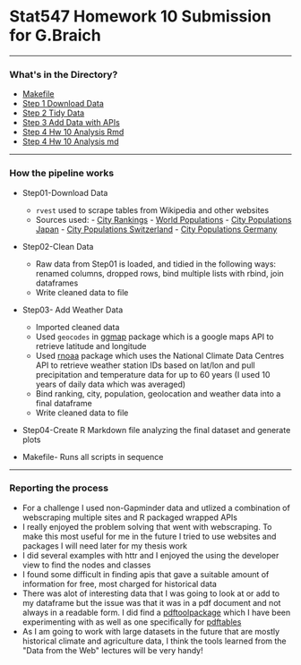 # Stat547 Homework 10 Submission for G.Braich
***

### What's in the Directory?

* [Makefile](https://github.com/gbraich/STAT547-hw-Braich-Gurneet/blob/master/hw10/Makefile)
* [Step 1 Download Data](https://github.com/gbraich/STAT547-hw-Braich-Gurneet/blob/master/hw10/00_DownloadFiles.R)
* [Step 2 Tidy Data](https://github.com/gbraich/STAT547-hw-Braich-Gurneet/blob/master/hw10/01_CleanData.R)
* [Step 3 Add Data with APIs](https://github.com/gbraich/STAT547-hw-Braich-Gurneet/blob/master/hw10/02_AddWeatherData.R)
* [Step 4 Hw 10 Analysis Rmd](https://github.com/gbraich/STAT547-hw-Braich-Gurneet/blob/master/hw10/Hw10%20Data%20Analysis.Rmd)
* [Step 4 Hw 10 Analysis md](https://github.com/gbraich/STAT547-hw-Braich-Gurneet/blob/master/hw10/Hw10_Data_Analysis.md)

***
### How the pipeline works
* Step01-Download Data
	* `rvest` used to scrape tables from Wikipedia and other websites
	* Sources used:
	          - [City Rankings](https://en.wikipedia.org/wiki/Mercer_Quality_of_Living_Survey)
	          - [World Populations](http://worldpopulationreview.com/world-cities/)
	          - [City Populations Japan](https://en.wikipedia.org/wiki/List_of_cities_in_Japan)
	          - [City Populations Switzerland](https://en.wikipedia.org/wiki/List_of_places_in_Switzerland)
	          - [City Populations Germany](https://en.wikipedia.org/wiki/List_of_cities_in_Germany_by_population)
	          
	          
* Step02-Clean Data
	* Raw data from Step01 is loaded, and tidied in the following ways: renamed columns, dropped rows, bind multiple lists with rbind, join dataframes
	* Write cleaned data to file
	
* Step03- Add Weather Data
	* Imported cleaned data
	* Used `geocodes` in  [ggmap](https://www.rdocumentation.org/packages/ggmap/versions/2.6.1/topics/geocode) package which is a google maps API to retrieve latitude and longitude
	* Used [rnoaa](https://cran.r-project.org/web/packages/rnoaa/index.html) package which uses the National Climate Data Centres API to retrieve weather station IDs based on lat/lon and pull precipitation and temperature data for up to 60 years (I used 10 years of daily data which was averaged)
	* Bind ranking, city, population, geolocation and weather data into a final dataframe
	* Write cleaned data to file
	
* Step04-Create R Markdown file analyzing the final dataset and generate plots

* Makefile- Runs all scripts in sequence


***
### Reporting the process
* For a challenge I used non-Gapminder data and utlized a combination of webscraping multiple sites and R packaged wrapped APIs
* I really enjoyed the problem solving that went with webscraping. To make this most useful for me in the future I tried to use websites and packages I will need later for my thesis work
* I did several examples with httr and I enjoyed the using the developer view to find the nodes and classes
* I found some difficult in finding apis that gave a suitable amount of information for free, most charged for historical data
* There was alot of interesting data that I was going to look at or add to my dataframe but the issue was that it was in a pdf document and not always in a readable form.  I did find a [pdftoolpackage](https://ropensci.org/blog/2016/03/01/pdftools-and-jeroen/) which I have been experimenting with as well as one specifically for [pdftables](https://cran.r-project.org/web/packages/pdftables/pdftables.pdf)
* As I am going to work with large datasets in the future that are mostly historical climate and agriculture data, I think the tools learned from the "Data from the Web" lectures will be very handy!

